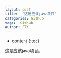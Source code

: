 ```yaml
---
layout: post
title:  "这是应该java项目"
categories: Github
tags:  Github
author: FTX
---
```


* content
{:toc}


这是应该java项目。